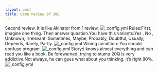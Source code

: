 ```yaml
---
layout: post
title: Game Review of 20Q
---
```

Second review. It is like Akinator from 1 review.
![_config.yml](http://img2.tvtome.com/i/tvp/mL/86491.jpg)
Rules:First, imagine one thing. Then answer  question.You have this variants:Yes ,   No  , Unknown, Irrelevant, Sometimes, Maybe, 
Probably, Doubtful, Usually, Depends, Rarely, Partly.
![_config.yml](http://1079638729.rsc.cdn77.org/file_exchange/java_game_images/games/8/7640/real/1.jpg)
Wining condition: You should confuse program.
![_config.yml](https://images-na.ssl-images-amazon.com/images/I/41XPRbs848L._SY355_.jpg)
Story:t knows almost everything and can read you like a book. Be forewarned, trying to stump 20Q is very addictive.Not always, he can gues what about you thinking. it’s right 80%.
![_config.yml](http://1079638729.rsc.cdn77.org/file_exchange/java_game_images/games/8/7640/real/2.jpg)
